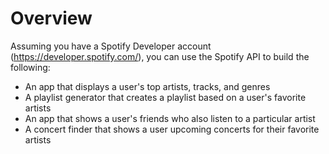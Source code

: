 # Overview
      
Assuming you have a Spotify Developer account (https://developer.spotify.com/), you can use the Spotify API to build the following: 

- An app that displays a user's top artists, tracks, and genres
- A playlist generator that creates a playlist based on a user's favorite artists
- An app that shows a user's friends who also listen to a particular artist
- A concert finder that shows a user upcoming concerts for their favorite artists